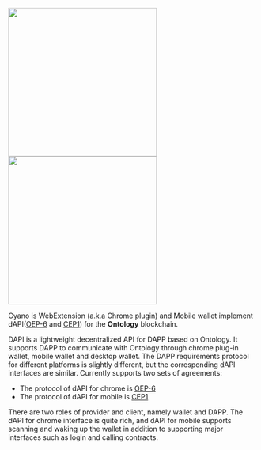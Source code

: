 <p>
  <img width="300px" src="https://raw.githubusercontent.com/OntologyCommunityDevelopers/cyano-wallet/master/wallet.png">
  <img width="300px" src="https://raw.githubusercontent.com/OntologyCommunityDevelopers/cyano-wallet/master/wallet2.png">
</p>

Cyano is WebExtension (a.k.a Chrome plugin) and Mobile wallet implement dAPI([OEP-6](https://github.com/backslash47/OEPs/blob/oep-dapp-api/OEP-6/OEP-6.mediawiki) and [CEP1](https://github.com/ontio-cyano/CEPs/blob/master/CEP1.mediawiki)) for the **Ontology** blockchain.


DAPI is a lightweight decentralized API for DAPP based on Ontology. It supports DAPP to communicate with Ontology through chrome plug-in wallet, mobile wallet and desktop wallet. The DAPP requirements protocol for different platforms is slightly different, but the corresponding dAPI interfaces are similar. Currently supports two sets of agreements:

* The protocol of dAPI for chrome is [OEP-6](https://github.com/backslash47/OEPs/blob/oep-dapp-api/OEP-6/OEP-6.mediawiki)
* The protocol of dAPI for mobile is [CEP1](https://github.com/ontio-cyano/CEPs/blob/master/CEP1.mediawiki)

There are two roles of provider and client, namely wallet and DAPP. The dAPI for chrome interface is quite rich, and dAPI for mobile supports scanning and waking up the wallet in addition to supporting major interfaces such as login and calling contracts.



